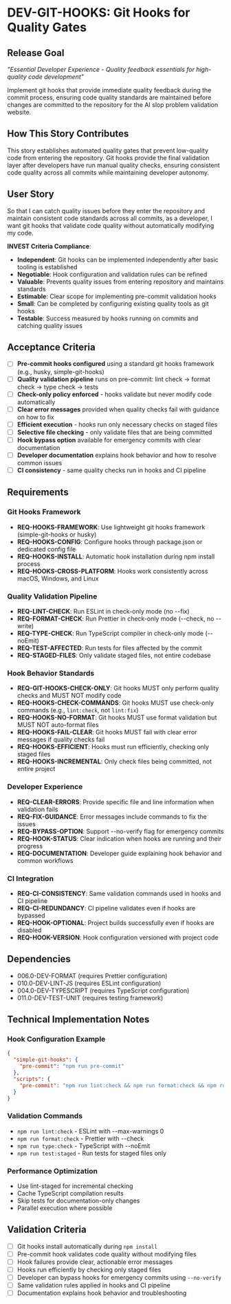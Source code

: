# DEV-GIT-HOOKS: Git Hooks for Quality Gates

## Release Goal

_"Essential Developer Experience - Quality feedback essentials for high-quality code development"_

Implement git hooks that provide immediate quality feedback during the commit process, ensuring code quality standards are maintained before changes are committed to the repository for the AI slop problem validation website.

## How This Story Contributes

This story establishes automated quality gates that prevent low-quality code from entering the repository. Git hooks provide the final validation layer after developers have run manual quality checks, ensuring consistent code quality across all commits while maintaining developer autonomy.

## User Story

So that I can catch quality issues before they enter the repository and maintain consistent code standards across all commits, as a developer, I want git hooks that validate code quality without automatically modifying my code.

**INVEST Criteria Compliance**:

- **Independent**: Git hooks can be implemented independently after basic tooling is established
- **Negotiable**: Hook configuration and validation rules can be refined
- **Valuable**: Prevents quality issues from entering repository and maintains standards
- **Estimable**: Clear scope for implementing pre-commit validation hooks
- **Small**: Can be completed by configuring existing quality tools as git hooks
- **Testable**: Success measured by hooks running on commits and catching quality issues

## Acceptance Criteria

- [ ] **Pre-commit hooks configured** using a standard git hooks framework (e.g., husky, simple-git-hooks)
- [ ] **Quality validation pipeline** runs on pre-commit: lint check → format check → type check → tests
- [ ] **Check-only policy enforced** - hooks validate but never modify code automatically
- [ ] **Clear error messages** provided when quality checks fail with guidance on how to fix
- [ ] **Efficient execution** - hooks run only necessary checks on staged files
- [ ] **Selective file checking** - only validate files that are being committed
- [ ] **Hook bypass option** available for emergency commits with clear documentation
- [ ] **Developer documentation** explains hook behavior and how to resolve common issues
- [ ] **CI consistency** - same quality checks run in hooks and CI pipeline

## Requirements

### Git Hooks Framework

- **REQ-HOOKS-FRAMEWORK**: Use lightweight git hooks framework (simple-git-hooks or husky)
- **REQ-HOOKS-CONFIG**: Configure hooks through package.json or dedicated config file
- **REQ-HOOKS-INSTALL**: Automatic hook installation during npm install process
- **REQ-HOOKS-CROSS-PLATFORM**: Hooks work consistently across macOS, Windows, and Linux

### Quality Validation Pipeline

- **REQ-LINT-CHECK**: Run ESLint in check-only mode (no --fix)
- **REQ-FORMAT-CHECK**: Run Prettier in check-only mode (--check, no --write)
- **REQ-TYPE-CHECK**: Run TypeScript compiler in check-only mode (--noEmit)
- **REQ-TEST-AFFECTED**: Run tests for files affected by the commit
- **REQ-STAGED-FILES**: Only validate staged files, not entire codebase

### Hook Behavior Standards

- **REQ-GIT-HOOKS-CHECK-ONLY**: Git hooks MUST only perform quality checks and MUST NOT modify code
- **REQ-HOOKS-CHECK-COMMANDS**: Git hooks MUST use check-only commands (e.g., `lint:check`, not `lint:fix`)
- **REQ-HOOKS-NO-FORMAT**: Git hooks MUST use format validation but MUST NOT auto-format files
- **REQ-HOOKS-FAIL-CLEAR**: Git hooks MUST fail with clear error messages if quality checks fail
- **REQ-HOOKS-EFFICIENT**: Hooks must run efficiently, checking only staged files
- **REQ-HOOKS-INCREMENTAL**: Only check files being committed, not entire project

### Developer Experience

- **REQ-CLEAR-ERRORS**: Provide specific file and line information when validation fails
- **REQ-FIX-GUIDANCE**: Error messages include commands to fix the issues
- **REQ-BYPASS-OPTION**: Support --no-verify flag for emergency commits
- **REQ-HOOK-STATUS**: Clear indication when hooks are running and their progress
- **REQ-DOCUMENTATION**: Developer guide explaining hook behavior and common workflows

### CI Integration

- **REQ-CI-CONSISTENCY**: Same validation commands used in hooks and CI pipeline
- **REQ-CI-REDUNDANCY**: CI pipeline validates even if hooks are bypassed
- **REQ-HOOK-OPTIONAL**: Project builds successfully even if hooks are disabled
- **REQ-HOOK-VERSION**: Hook configuration versioned with project code

## Dependencies

- 006.0-DEV-FORMAT (requires Prettier configuration)
- 010.0-DEV-LINT-JS (requires ESLint configuration)
- 004.0-DEV-TYPESCRIPT (requires TypeScript configuration)
- 011.0-DEV-TEST-UNIT (requires testing framework)

## Technical Implementation Notes

### Hook Configuration Example

```json
{
  "simple-git-hooks": {
    "pre-commit": "npm run pre-commit"
  },
  "scripts": {
    "pre-commit": "npm run lint:check && npm run format:check && npm run type:check && npm run test:staged"
  }
}
```

### Validation Commands

- `npm run lint:check` - ESLint with --max-warnings 0
- `npm run format:check` - Prettier with --check
- `npm run type:check` - TypeScript with --noEmit
- `npm run test:staged` - Run tests for staged files only

### Performance Optimization

- Use lint-staged for incremental checking
- Cache TypeScript compilation results
- Skip tests for documentation-only changes
- Parallel execution where possible

## Validation Criteria

- [ ] Git hooks install automatically during `npm install`
- [ ] Pre-commit hook validates code quality without modifying files
- [ ] Hook failures provide clear, actionable error messages
- [ ] Hooks run efficiently by checking only staged files
- [ ] Developer can bypass hooks for emergency commits using `--no-verify`
- [ ] Same validation rules applied in hooks and CI pipeline
- [ ] Documentation explains hook behavior and troubleshooting
